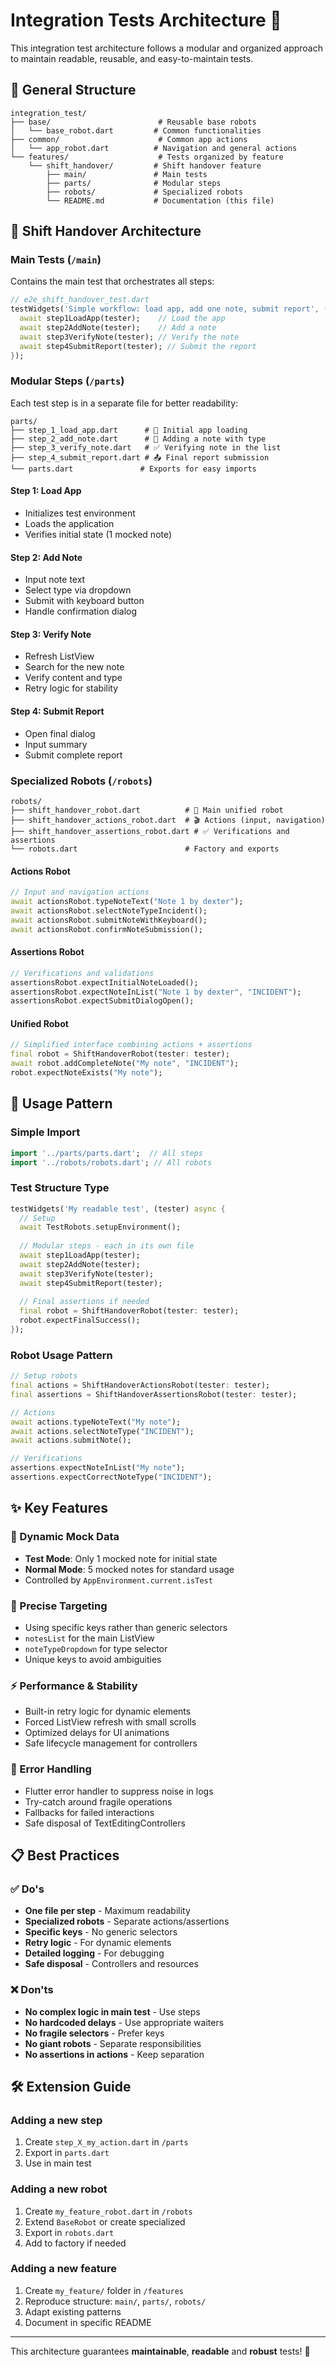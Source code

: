 # Integration Tests Architecture 🧪

This integration test architecture follows a modular and organized approach to maintain readable, reusable, and easy-to-maintain tests.

## 📁 General Structure

```
integration_test/
├── base/                        # Reusable base robots
│   └── base_robot.dart         # Common functionalities
├── common/                      # Common app actions
│   └── app_robot.dart          # Navigation and general actions
└── features/                    # Tests organized by feature
    └── shift_handover/         # Shift handover feature
        ├── main/               # Main tests
        ├── parts/              # Modular steps 
        ├── robots/             # Specialized robots
        └── README.md           # Documentation (this file)
```

## 🎯 Shift Handover Architecture

### Main Tests (`/main`)
Contains the main test that orchestrates all steps:
```dart
// e2e_shift_handover_test.dart
testWidgets('Simple workflow: load app, add one note, submit report', (tester) async {
  await step1LoadApp(tester);    // Load the app
  await step2AddNote(tester);    // Add a note
  await step3VerifyNote(tester); // Verify the note
  await step4SubmitReport(tester); // Submit the report
});
```

### Modular Steps (`/parts`)
Each test step is in a separate file for better readability:

```
parts/
├── step_1_load_app.dart      # 🚀 Initial app loading
├── step_2_add_note.dart      # 📝 Adding a note with type
├── step_3_verify_note.dart   # ✅ Verifying note in the list
├── step_4_submit_report.dart # 📤 Final report submission
└── parts.dart               # Exports for easy imports
```

#### Step 1: Load App
- Initializes test environment
- Loads the application
- Verifies initial state (1 mocked note)

#### Step 2: Add Note  
- Input note text
- Select type via dropdown
- Submit with keyboard button
- Handle confirmation dialog

#### Step 3: Verify Note
- Refresh ListView
- Search for the new note 
- Verify content and type
- Retry logic for stability

#### Step 4: Submit Report
- Open final dialog
- Input summary
- Submit complete report

### Specialized Robots (`/robots`)

```
robots/
├── shift_handover_robot.dart          # 🤖 Main unified robot
├── shift_handover_actions_robot.dart  # 🎬 Actions (input, navigation)
├── shift_handover_assertions_robot.dart # ✅ Verifications and assertions
└── robots.dart                        # Factory and exports
```

#### Actions Robot
```dart
// Input and navigation actions
await actionsRobot.typeNoteText("Note 1 by dexter");
await actionsRobot.selectNoteTypeIncident();
await actionsRobot.submitNoteWithKeyboard();
await actionsRobot.confirmNoteSubmission();
```

#### Assertions Robot  
```dart
// Verifications and validations
assertionsRobot.expectInitialNoteLoaded();
assertionsRobot.expectNoteInList("Note 1 by dexter", "INCIDENT");
assertionsRobot.expectSubmitDialogOpen();
```

#### Unified Robot
```dart
// Simplified interface combining actions + assertions
final robot = ShiftHandoverRobot(tester: tester);
await robot.addCompleteNote("My note", "INCIDENT"); 
robot.expectNoteExists("My note");
```

## 🚀 Usage Pattern

### Simple Import
```dart
import '../parts/parts.dart';  // All steps
import '../robots/robots.dart'; // All robots
```

### Test Structure Type
```dart
testWidgets('My readable test', (tester) async {
  // Setup
  await TestRobots.setupEnvironment();
  
  // Modular steps - each in its own file
  await step1LoadApp(tester);
  await step2AddNote(tester); 
  await step3VerifyNote(tester);
  await step4SubmitReport(tester);
  
  // Final assertions if needed
  final robot = ShiftHandoverRobot(tester: tester);
  robot.expectFinalSuccess();
});
```

### Robot Usage Pattern
```dart
// Setup robots
final actions = ShiftHandoverActionsRobot(tester: tester);
final assertions = ShiftHandoverAssertionsRobot(tester: tester);

// Actions
await actions.typeNoteText("My note");
await actions.selectNoteType("INCIDENT");
await actions.submitNote();

// Verifications  
assertions.expectNoteInList("My note");
assertions.expectCorrectNoteType("INCIDENT");
```

## ✨ Key Features

### 🔄 Dynamic Mock Data
- **Test Mode**: Only 1 mocked note for initial state
- **Normal Mode**: 5 mocked notes for standard usage
- Controlled by `AppEnvironment.current.isTest`

### 🎯 Precise Targeting
- Using specific keys rather than generic selectors
- `notesList` for the main ListView
- `noteTypeDropdown` for type selector
- Unique keys to avoid ambiguities

### ⚡ Performance & Stability
- Built-in retry logic for dynamic elements
- Forced ListView refresh with small scrolls
- Optimized delays for UI animations
- Safe lifecycle management for controllers

### 🐛 Error Handling
- Flutter error handler to suppress noise in logs
- Try-catch around fragile operations  
- Fallbacks for failed interactions
- Safe disposal of TextEditingControllers

## 📋 Best Practices

### ✅ Do's
- **One file per step** - Maximum readability
- **Specialized robots** - Separate actions/assertions  
- **Specific keys** - No generic selectors
- **Retry logic** - For dynamic elements
- **Detailed logging** - For debugging
- **Safe disposal** - Controllers and resources

### ❌ Don'ts  
- **No complex logic in main test** - Use steps
- **No hardcoded delays** - Use appropriate waiters
- **No fragile selectors** - Prefer keys
- **No giant robots** - Separate responsibilities
- **No assertions in actions** - Keep separation

## 🛠️ Extension Guide

### Adding a new step
1. Create `step_X_my_action.dart` in `/parts`
2. Export in `parts.dart`
3. Use in main test

### Adding a new robot  
1. Create `my_feature_robot.dart` in `/robots`
2. Extend `BaseRobot` or create specialized
3. Export in `robots.dart`
4. Add to factory if needed

### Adding a new feature
1. Create `my_feature/` folder in `/features`
2. Reproduce structure: `main/`, `parts/`, `robots/`
3. Adapt existing patterns
4. Document in specific README

---

This architecture guarantees **maintainable**, **readable** and **robust** tests! 🎉 
